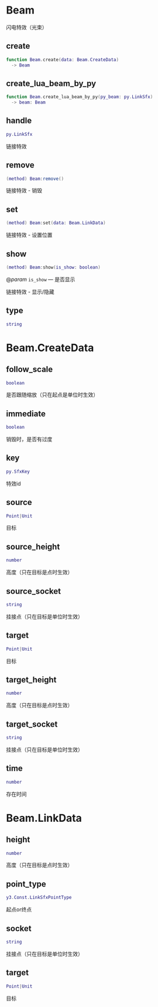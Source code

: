 # Beam

闪电特效（光束）

## create

```lua
function Beam.create(data: Beam.CreateData)
  -> Beam
```

## create_lua_beam_by_py

```lua
function Beam.create_lua_beam_by_py(py_beam: py.LinkSfx)
  -> beam: Beam
```

## handle

```lua
py.LinkSfx
```

链接特效
## remove

```lua
(method) Beam:remove()
```

链接特效 - 销毁
## set

```lua
(method) Beam:set(data: Beam.LinkData)
```

链接特效 - 设置位置
## show

```lua
(method) Beam:show(is_show: boolean)
```

@*param* `is_show` — 是否显示

链接特效 - 显示/隐藏
## type

```lua
string
```


# Beam.CreateData

## follow_scale

```lua
boolean
```

是否跟随缩放（只在起点是单位时生效）
## immediate

```lua
boolean
```

销毁时，是否有过度
## key

```lua
py.SfxKey
```

特效id
## source

```lua
Point|Unit
```

目标
## source_height

```lua
number
```

高度（只在目标是点时生效）
## source_socket

```lua
string
```

挂接点（只在目标是单位时生效）
## target

```lua
Point|Unit
```

目标
## target_height

```lua
number
```

高度（只在目标是点时生效）
## target_socket

```lua
string
```

挂接点（只在目标是单位时生效）
## time

```lua
number
```

存在时间

# Beam.LinkData

## height

```lua
number
```

高度（只在目标是点时生效）
## point_type

```lua
y3.Const.LinkSfxPointType
```

起点or终点
## socket

```lua
string
```

挂接点（只在目标是单位时生效）
## target

```lua
Point|Unit
```

目标

